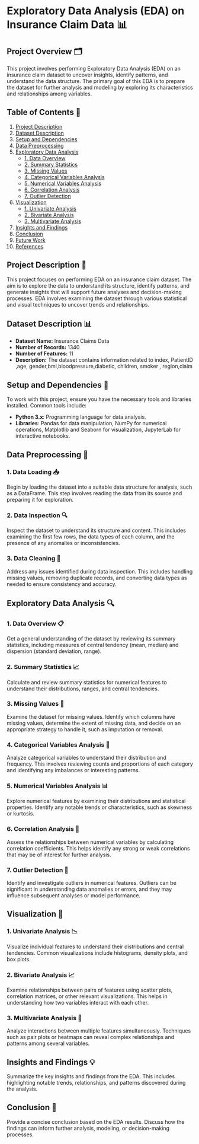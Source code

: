 
# Exploratory Data Analysis (EDA) on Insurance Claim Data 📊

## Project Overview 🗂️

This project involves performing Exploratory Data Analysis (EDA) on an insurance claim dataset to uncover insights, identify patterns, and understand the data structure. The primary goal of this EDA is to prepare the dataset for further analysis and modeling by exploring its characteristics and relationships among variables.

## Table of Contents 📑

1. [Project Description](#project-description)
2. [Dataset Description](#dataset-description)
3. [Setup and Dependencies](#setup-and-dependencies)
4. [Data Preprocessing](#data-preprocessing)
5. [Exploratory Data Analysis](#exploratory-data-analysis)
    - [1. Data Overview](#1-data-overview)
    - [2. Summary Statistics](#2-summary-statistics)
    - [3. Missing Values](#3-missing-values)
    - [4. Categorical Variables Analysis](#4-categorical-variables-analysis)
    - [5. Numerical Variables Analysis](#5-numerical-variables-analysis)
    - [6. Correlation Analysis](#6-correlation-analysis)
    - [7. Outlier Detection](#7-outlier-detection)
6. [Visualization](#visualization)
    - [1. Univariate Analysis](#1-univariate-analysis)
    - [2. Bivariate Analysis](#2-bivariate-analysis)
    - [3. Multivariate Analysis](#3-multivariate-analysis)
7. [Insights and Findings](#insights-and-findings)
8. [Conclusion](#conclusion)
9. [Future Work](#future-work)
10. [References](#references)

## Project Description 📝

This project focuses on performing EDA on an insurance claim dataset. The aim is to explore the data to understand its structure, identify patterns, and generate insights that will support future analyses and decision-making processes. EDA involves examining the dataset through various statistical and visual techniques to uncover trends and relationships.

## Dataset Description 📊

- **Dataset Name:** Insurance Claims Data
- **Number of Records:** 1340
- **Number of Features:** 11
- **Description:** The dataset contains information related to index, PatientID ,age, gender,bmi,bloodpressure,diabetic, children, smoker ,  region,claim  

## Setup and Dependencies 🔧

To work with this project, ensure you have the necessary tools and libraries installed. Common tools include:

- **Python 3.x**: Programming language for data analysis.
- **Libraries**: Pandas for data manipulation, NumPy for numerical operations, Matplotlib and Seaborn for visualization, JupyterLab for interactive notebooks.

## Data Preprocessing 🧹

### 1. Data Loading 📥

Begin by loading the dataset into a suitable data structure for analysis, such as a DataFrame. This step involves reading the data from its source and preparing it for exploration.

### 2. Data Inspection 🔍

Inspect the dataset to understand its structure and content. This includes examining the first few rows, the data types of each column, and the presence of any anomalies or inconsistencies.

### 3. Data Cleaning 🧼

Address any issues identified during data inspection. This includes handling missing values, removing duplicate records, and converting data types as needed to ensure consistency and accuracy.

## Exploratory Data Analysis 🔍

### 1. Data Overview 📋

Get a general understanding of the dataset by reviewing its summary statistics, including measures of central tendency (mean, median) and dispersion (standard deviation, range).

### 2. Summary Statistics 📈

Calculate and review summary statistics for numerical features to understand their distributions, ranges, and central tendencies.

### 3. Missing Values 🚫

Examine the dataset for missing values. Identify which columns have missing values, determine the extent of missing data, and decide on an appropriate strategy to handle it, such as imputation or removal.

### 4. Categorical Variables Analysis 🔢

Analyze categorical variables to understand their distribution and frequency. This involves reviewing counts and proportions of each category and identifying any imbalances or interesting patterns.

### 5. Numerical Variables Analysis 📊

Explore numerical features by examining their distributions and statistical properties. Identify any notable trends or characteristics, such as skewness or kurtosis.

### 6. Correlation Analysis 🔗

Assess the relationships between numerical variables by calculating correlation coefficients. This helps identify any strong or weak correlations that may be of interest for further analysis.

### 7. Outlier Detection 🚩

Identify and investigate outliers in numerical features. Outliers can be significant in understanding data anomalies or errors, and they may influence subsequent analyses or model performance.

## Visualization 🎨

### 1. Univariate Analysis 📉

Visualize individual features to understand their distributions and central tendencies. Common visualizations include histograms, density plots, and box plots.

### 2. Bivariate Analysis 📈

Examine relationships between pairs of features using scatter plots, correlation matrices, or other relevant visualizations. This helps in understanding how two variables interact with each other.

### 3. Multivariate Analysis 🔄

Analyze interactions between multiple features simultaneously. Techniques such as pair plots or heatmaps can reveal complex relationships and patterns among several variables.

## Insights and Findings 💡

Summarize the key insights and findings from the EDA. This includes highlighting notable trends, relationships, and patterns discovered during the analysis.

## Conclusion 🏁

Provide a concise conclusion based on the EDA results. Discuss how the findings can inform further analysis, modeling, or decision-making processes.


